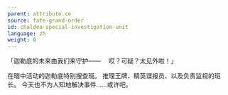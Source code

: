 ```yaml
---
parent: attribute.ce
source: fate-grand-order
id: chaldea-special-investigation-unit
language: zh
weight: 0
---
```


「迦勒底的未来由我们来守护——
　哎？可疑？太见外啦！」

在暗中活动的迦勒底特别搜查班。
推理王牌、精英谍报员、以及负责监视的班长。
今天也不为人知地解决事件……或许吧。
